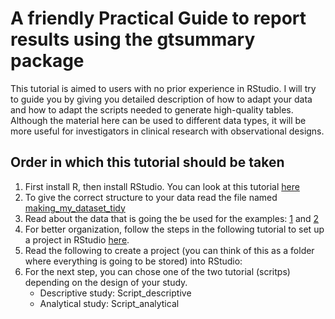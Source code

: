 # A friendly Practical Guide to report results using the gtsummary package
This tutorial is aimed to users with no prior experience in RStudio. I will try to guide you by giving you detailed description of how to adapt your data and how to adapt the scripts needed to generate high-quality tables. Although the material here can be used to different data types, it will be more useful for investigators in clinical research with observational designs.

## Order in which this tutorial should be taken
1. First install R, then install RStudio. You can look at this tutorial [here](https://onedrive.live.com/?id=C81D985EEA5E1598%21s5acbebbcb91d49ce99ea0ddda7682892&cid=C81D985EEA5E1598)
2. To give the correct structure to your data read the file named [making_my_dataset_tidy](https://github.com/KJPaez1/A-friendly-PracticalGuide-to-gtsummary/blob/main/making_my_dataset_tidy.md)
3. Read about the data that is going the be used for the examples: [1]() and [2]() 
4. For better organization, follow the steps in the following tutorial to set up a project in RStudio [here]().
5. Read the following to create a project (you can think of this as a folder where everything is going to be stored) into RStudio:
6. For the next step, you can chose one of the two tutorial (scritps) depending on the design of your study.
    * Descriptive study: Script_descriptive
    * Analytical study: Script_analytical
